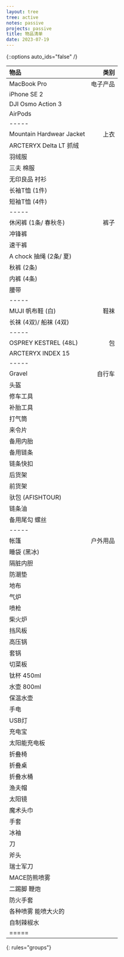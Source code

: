 ```yaml
---
layout: tree
tree: active
notes: passive
projects: passive
title: 物品清单
date: 2023-07-19
---
```



{::options auto_ids="false" /}


| 物品                                 | 类别       |
|:-------------------------------------|-----------:|
| MacBook Pro                          | 电子产品   |
| iPhone SE 2                          |            |
| DJI Osmo Action 3                    |            |
| AirPods                              |            |
|-----
| Mountain Hardwear Jacket             | 上衣       |
| ARCTERYX Delta LT 抓绒               |            |
| 羽绒服                               |            |
| 三夫 棉服                            |            | 
| 无印良品 衬衫                        |            |
| 长袖T恤 (1件)                        |            |
| 短袖T恤 (4件)                        |            |
|-----
| 休闲裤 (1条/ 春秋冬)                 | 裤子       |
| 冲锋裤                               |            |
| 速干裤                               |            |
| A chock 抽绳 (2条/ 夏)               |            |
| 秋裤 (2条)                           |            |
| 内裤 (4条)                           |            |
| 腰带                                 |            |
|-----
| MUJI 帆布鞋 (白)                     | 鞋袜       |
| 长袜 (4双)/ 船袜 (4双)               |            |
|-----
| OSPREY KESTREL (48L)                 | 包         |
| ARCTERYX INDEX 15                    |            |
|-----
| Gravel                               | 自行车     |
| 头盔                                 |            |
| 修车工具                             |            |
| 补胎工具                             |            |
| 打气筒                               |            |
| 来令片                               |            |
| 备用内胎                             |            |
| 备用链条                             |            |
| 链条快扣                             |            |
| 后货架                               |            |
| 前货架                               |            |
| 驮包 (AFISHTOUR)                     |            |
| 链条油                               |            |
| 备用尾勾 螺丝                        |            |
|-----
| 帐篷                                 | 户外用品   |
| 睡袋 (黑冰)                          |            |
| 隔脏内胆                             |            |
| 防潮垫                               |            |
| 地布                                 |            |
| 气炉                                 |            |
| 喷枪                                 |            |
| 柴火炉                               |            |
| 挡风板                               |            |
| 高压锅                               |            |
| 套锅                                 |            |
| 切菜板                               |            |
| 钛杯 450ml                           |            |
| 水壶 800ml                           |            |
| 保温水壶                             |            |
| 手电                                 |            |
| USB灯                                |            |
| 充电宝                               |            |
| 太阳能充电板                         |            |
| 折叠椅                               |            |
| 折叠桌                               |            |
| 折叠水桶                             |            |
| 渔夫帽                               |            |
| 太阳镜                               |            |
| 魔术头巾                             |            |
| 手套                                 |            |
| 冰袖                                 |            |
| 刀                                   |            |
| 斧头                                 |            |
| 瑞士军刀                             |            |
| MACE防熊喷雾                         |            |
| 二踢脚 鞭炮                          |            |
| 防火手套                             |            |
| 各种喷雾 能喷大火的                  |            |
| 自制辣椒水                           |            |
|=====
{: rules="groups"}

